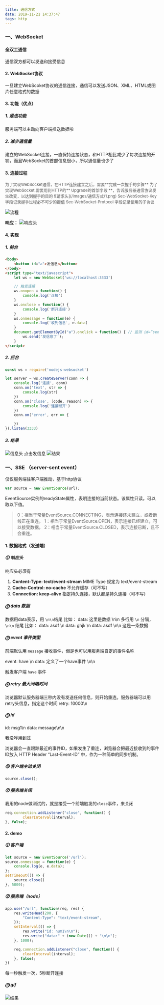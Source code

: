 ```yaml
---
title: 通信方式
date: 2019-11-21 14:37:47
tags: http
---
```


### 一、WebSocket
#### 全双工通信
通信双方都可以发送和接受信息
#### 2. WebSocket协议
一旦建立WebScoket协议的通信连接，通信可以发送JSON、XML、HTML或图片任意格式的数据

#### 3. 功能（优点）
##### 1. 推送功能
服务端可以主动向客户端推送数据啦
##### 2. 减少通信量
建立的WebSocket连接，一直保持连接状态，和HTTP相比减少了每次连接的开销，而且WebSocket的首部信息很小，所以通信量也少了

#### 3. 连接过程
<p style='font-size:13px;color:#565656'>
为了实现WebSocket通信，在HTTP连接建立之后，需要**完成一次握手的步骤**
为了实现WebSocket,需要用到HTTP的** Upgrade的首部字段 **，告诉服务器通信协议发生改变，以达到握手的目的
![请求头](/images/通信方式/1.png)
Sec-WebSocket-Key 字段记录握手过程必不可少的键值
Sec-WebSocket-Protocol 字段记录使用的子协议

![流程](/images/通信方式/3.png)
</p>

**响应：**
![响应头](/images/通信方式/2.png)

#### 4. 实现
##### 1. 前台
``` html
<body>
    <button id="a">发信息</button>
</body>
<script type="text/javascript">
    let ws = new WebSocket('ws://localhost:3333')

    // 触发连接
    ws.onopen = function() {
        console.log('连接')
    }
    ws.onclose = function() {
        console.log('断开连接')
    }
    ws.onmessage = function(e) {
        console.log('收到信息', e.data)
    }
    document.getElementById("a").onclick = function() { // 监测 id=“sendb”的 按钮 触发 onclick 就会发送数据 send //
        ws.send('发信息了');
    }
</script>

```

##### 2. 后台
``` javascript
const ws = require('nodejs-websocket')

let server = ws.createServer(conn => {
    console.log('连接', conn)
    conn.on('text', str => {
        console.log(str)
    })
    conn.on('close', (code, reason) => {
        console.log('连接断开')
    })
    conn.on('error', err => {

    })
}).listen(3333)
```
##### 3. 结果
![信息头](/images/通信方式/4.png)
点击发信息
![结果](/images/通信方式/5.png)


### 一、SSE （server-sent event）
仅仅服务端往客户端推动，基于http协议
``` javascript
var source = new EventSource(url);
```
EventSource实例的readyState属性，表明连接的当前状态。该属性只读，可以取以下值。
>0：相当于常量EventSource.CONNECTING，表示连接还未建立，或者断线正在重连。
1：相当于常量EventSource.OPEN，表示连接已经建立，可以接受数据。
2：相当于常量EventSource.CLOSED，表示连接已断，且不会重连。

#### 1. 数据格式（发送端）
##### ⓵ 响应头
响应头必须有
1.  **Content-Type: text/event-stream** MIME Type 规定为 text/event-stream
2. **Cache-Control: no-cache** 不允许缓存（可不写）
3. **Connection: keep-alive**  指定持久连接，默认都是持久连接（可不写）

##### ⓶ data 数据
数据用data表示，用 `\n\n`结尾
比如： data: 这里是数据 \n\n 
多行用 `\n` 分隔，`\n\n` 结尾
比如：
data: asdf \n
data: ghjk \n
data: asdf \n\n
这是一条数据

##### ⓷ event 事件类型
前端默认用 `message` 接收事件，但是也可以用服务端自定的事件名称

event: have \n
data: 定义了一个have事件 \n\n

触发客户端 `have` 事件

##### ⓸ retry 最大间隔时间
浏览器默认服务器端三秒内没有发送任何信息，则开始重连。服务器端可以用retry头信息，指定这个时间
retry: 10000\n

##### ⓹ id
id: msg1\n
data: message\n\n

我没咋用到过 

浏览器会一直跟踪最近的事件ID，如果发生了重连，浏览器会把最近接收到的事件ID放入 HTTP Header “Last-Event-ID” 中，作为一种简单的同步机制。

##### ⓺ 客户端主动关闭
``` javascript
source.close();
```

##### ⓻ 服务端关闭
我用的node做测试的，就是接受一个前端触发的`close`事件，来关闭
``` javascript
req.connection.addListener("close", function() {
        clearInterval(interval);
}, false);
```
#### 2. demo
##### ⓵ 客户端
``` javascript
let source = new EventSource('/url');
source.onmessage = function(e) {
    console.log(e, e.data);
};
setTimeout(() => {
    source.close()
}, 5000);
```
##### ⓶ 服务端（node）
``` javascript
app.use("/url", function(req, res) {
    res.writeHead(200, {
        "Content-Type": "text/event-stream",
    });
    setInterval(() => {
        res.write("id: num1\n\n");
        res.write("data:" + (new Date()) + "\n\n");
    }, 1000);

    req.connection.addListener("close", function() {
        clearInterval(interval);
    }, false);
})
```

每一秒触发一次，5秒断开连接

##### ⓷ gif
![结果](/images/通信方式/6.gif)













